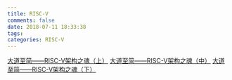 ```yaml
---
title: RISC-V
comments: false
date: 2018-07-11 18:33:38
tags:
categories: RISC-V
---
```



[大道至简——RISC-V架构之魂（上）](https://blog.csdn.net/zoomdy/article/details/79580529)
[大道至简——RISC-V架构之魂（中）](https://blog.csdn.net/zoomdy/article/details/79580772)
[大道至简——RISC-V架构之魂（下）](https://blog.csdn.net/zoomdy/article/details/79580949)


